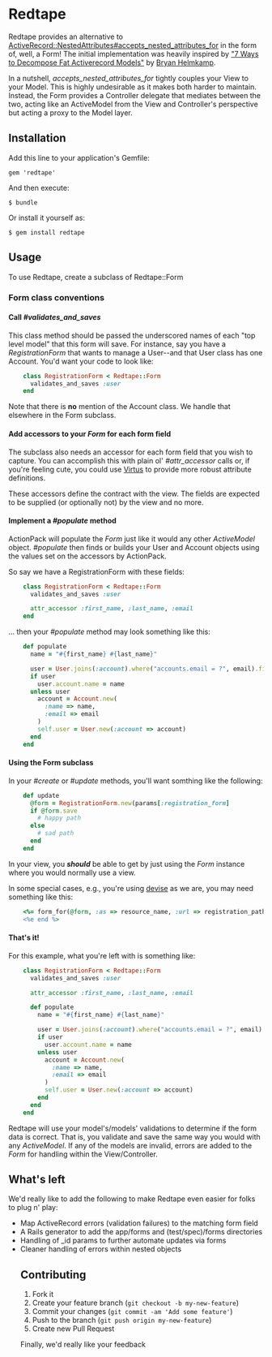 # Redtape

Redtape provides an alternative to [ActiveRecord::NestedAttributes#accepts\_nested\_attributes\_for](http://api.rubyonrails.org/classes/ActiveRecord/NestedAttributes/ClassMethods.html#method-i-accepts_nested_attributes_for) in the form of, well, a Form!  The initial implementation was heavily inspired by ["7 Ways to Decompose Fat Activerecord Models"](http://blog.codeclimate.com/blog/2012/10/17/7-ways-to-decompose-fat-activerecord-models/) by [Bryan Helmkamp](https://github.com/brynary).

In a nutshell, *accepts\_nested\_attributes\_for* tightly couples your View to your Model.  This is highly undesirable as it makes both harder to maintain.  Instead, the Form provides a Controller delegate that mediates between the two, acting like an ActiveModel from the View and Controller's perspective but acting a proxy to the Model layer.

## Installation

Add this line to your application's Gemfile:

    gem 'redtape'

And then execute:

    $ bundle

Or install it yourself as:

    $ gem install redtape

## Usage

To use Redtape, create a subclass of Redtape::Form

### Form class conventions

#### Call *#validates_and_saves*

This class method should be passed the underscored names of each "top level model" that this form will save.  For instance, say you have a *RegistrationForm* that wants to manage a User--and that User class has one Account.  You'd want your code to look like:

```ruby
    class RegistrationForm < Redtape::Form
      validates_and_saves :user
    end
```

Note that there is **no** mention of the Account class.  We handle that elsewhere in the Form subclass.

#### Add accessors to your *Form* for each form field

The subclass also needs an accessor for each form field that you wish to capture.  You can accomplish this with plain ol' *#attr_accessor* calls or, if you're feeling cute, you could use [Virtus](https://github.com/solnic/virtus) to provide more robust attribute definitions.

These accessors define the contract with the view.  The fields are expected to be supplied (or optionally not) by the view and no more.

#### Implement a *#populate* method

ActionPack will populate the *Form* just like it would any other *ActiveModel* object.  *#populate*  then finds or builds your User and Account objects using the values set on the accessors by ActionPack.

So say we have a RegistrationForm with these fields:


```ruby
    class RegistrationForm < Redtape::Form
      validates_and_saves :user

      attr_accessor :first_name, :last_name, :email
    end
```

... then your *#populate* method may look something like this:

```ruby
    def populate
      name = "#{first_name} #{last_name}"

      user = User.joins(:account).where("accounts.email = ?", email).first
      if user
        user.account.name = name
      unless user
        account = Account.new(
          :name => name,
          :email => email
        )
        self.user = User.new(:account => account)
      end
    end
```

#### Using the Form subclass

In your *#create* or *#update* methods, you'll want somthing like the following:

```ruby
    def update
      @form = RegistrationForm.new(params[:registration_form]
      if @form.save
        # happy path
      else
        # sad path
      end
    end
```

In your view, you ***should*** be able to get by just using the *Form* instance where you would normally use a view.

In some special cases, e.g., you're using [devise](https://github.com/plataformatec/devise) as we are, you may need something like this:

```ruby
    <%= form_for(@form, :as => resource_name, :url => registration_path(resource_name)) do |f| %>
    <%e end %>
```

#### That's it!

For this example, what you're left with is something like:

```ruby
    class RegistrationForm < Redtape::Form
      validates_and_saves :user

      attr_accessor :first_name, :last_name, :email

      def populate
        name = "#{first_name} #{last_name}"

        user = User.joins(:account).where("accounts.email = ?", email).first
        if user
          user.account.name = name
        unless user
          account = Account.new(
            :name => name,
            :email => email
          )  
          self.user = User.new(:account => account)
        end
      end
    end
```

Redtape will use your model's/models' validations to determine if the form data is correct.  That is, you validate and save the same way you would with any *ActiveModel*.  If any of the models are invalid, errors are added to the *Form* for handling within the View/Controller.

## What's left

We'd really like to add the following to make Redtape even easier for folks to plug n' play:

* Map ActiveRecord errors (validation failures) to the matching form field
* A Rails generator to add the app/forms and (test/spec)/forms directories
* Handling of <object>_id params to further automate updates via forms
* Cleaner handling of errors within nested objects

## Contributing

1. Fork it
2. Create your feature branch (`git checkout -b my-new-feature`)
3. Commit your changes (`git commit -am 'Add some feature'`)
4. Push to the branch (`git push origin my-new-feature`)
5. Create new Pull Request

Finally, we'd really like your feedback



